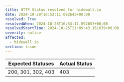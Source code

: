```yaml
---
title: HTTP Status resolved for hidewall.io
date: 2024-10-28T16:53:11.092643+00:00
resolved: True
resolvedWhen: 2024-10-28T16:53:11.092657+00:00
resolvedStartTime: 2024-10-25T21:09:43.161639+00:00
severity: notice
affected:
  - hidewall.io
section: issue
---
```


| Expected Statuses | Actual Status  |
|-------------------|----------------|
| 200, 301, 302, 403 | 403 |

